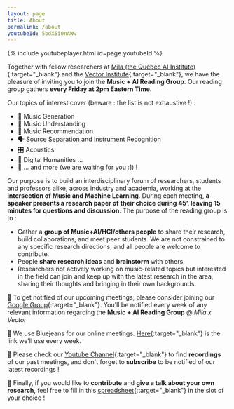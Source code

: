```yaml
---
layout: page
title: About
permalink: /about
youtubeId: 5bdX5i0nAWw
---
```


{% include youtubeplayer.html id=page.youtubeId %}

Together with fellow researchers at [Mila (the Québec AI Institute)](https://groups.google.com/g/music_reading_group){:target="_blank"} and the [Vector Institute](https://vectorinstitute.ai/){:target="_blank"}, we have the pleasure of inviting you to join the **Music + AI Reading Group**. Our reading group gathers **every Friday at 2pm Eastern Time**. 

Our topics of interest cover (beware : the list is not exhaustive !) :
* 🎹 Music Generation
* 🧠 Music Understanding
* 📇 Music Recommendation
* 🗣 Source Separation and Instrument Recognition
* 🎛 Acoustics
* 🗿 Digital Humanities ...
* 🙌 ... and more (we are waiting for you :]) !

Our purpose is to build an interdisciplinary forum of researchers, students and professors alike, across industry and academia, working at the **intersection of Music and Machine Learning**. During each meeting, **a speaker presents a research paper of their choice during 45’, leaving 15 minutes for questions and discussion**. The purpose of the reading group is to :
* Gather a **group of Music+AI/HCI/others people** to share their research, build collaborations, and meet peer students. We are not constrained to any specific research directions, and all people are welcome to contribute.
* People **share research ideas** and **brainstorm** with others.
* Researchers not actively working on music-related topics but interested in the field can join and keep up with the latest research in the area, sharing their thoughts and bringing in their own backgrounds.

👥 To get notified of our upcoming meetings, please consider joining our [Google Group](https://groups.google.com/g/music_reading_group){:target="_blank"}. You'll be notified every week of any relevant information regarding the **Music + AI Reading Group** @ *Mila x Vector*

📡 We use Bluejeans for our online meetings. [Here](https://bluejeans.com/293917810/2127){:target="_blank"} is the link we'll use every week.

🎥 Please check our [Youtube Channel](https://www.youtube.com/channel/UCdrzCFRsIFGw2fiItAk5_Og){:target="_blank"} to find **recordings** of our past meetings, and don't forget to **subscribe** to be notified of our latest recordings !

🙏 Finally, if you would like to **contribute** and **give a talk about your own research**, feel free to fill in this [spreadsheet](https://docs.google.com/spreadsheets/d/1skb83P8I30XHmjnmyEbPAboy3Lrtavt_jHrD-9Q5U44/edit?usp=sharing){:target="_blank"} in the slot of your choice !